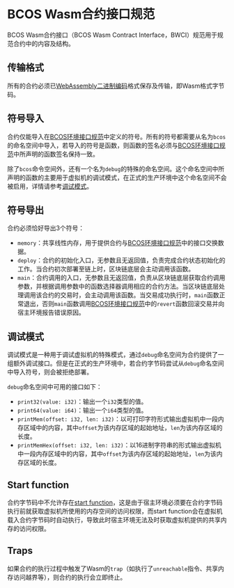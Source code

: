 # BCOS Wasm合约接口规范

BCOS Wasm合约接口（BCOS Wasm Contract Interface，BWCI）规范用于规范合约中的内容及结构。

## 传输格式

所有的合约必须已[WebAssembly二进制编码](https://webassembly.github.io/spec/core/binary/index.html)格式保存及传输，即Wasm格式字节码。

## 符号导入

合约仅能导入在[BCOS环境接口规范](./bei.html)中定义的符号。所有的符号都需要从名为`bcos`的命名空间中导入，若导入的符号是函数，则函数的签名必须与[BCOS环境接口规范](./bei.html)中所声明的函数签名保持一致。

除了`bcos`命令空间外，还有一个名为`debug`的特殊的命名空间。这个命名空间中所声明的函数的主要用于虚拟机的调试模式，在正式的生产环境中这个命名空间不会被启用，详情请参考[调试模式](./bwci.html#id4)。

## 符号导出

合约必须恰好导出3个符号：

- `memory`：共享线性内存，用于提供合约与[BCOS环境接口规范](./bei.html)中的接口交换数据。
- `deploy`：合约的初始化入口，无参数且无返回值，负责完成合约状态初始化的工作。当合约初次部署至链上时，区块链底层会主动调用该函数。
- `main`：合约调用的入口，无参数且无返回值，负责从区块链底层获取合约调用参数，并根据调用参数中的函数选择器调用相应的合约方法。当区块链底层处理调用该合约的交易时，会主动调用该函数。当交易成功执行时，`main`函数正常退出，否则`main`函数调用[BCOS环境接口规范](./bei.html)中的`revert`函数回滚交易并向宿主环境报告错误原因。

## 调试模式

调试模式是一种用于调试虚拟机的特殊模式，通过`debug`命名空间为合约提供了一组额外调试接口。但是在正式的生产环境中，若合约字节码尝试从`debug`命名空间中导入符号，则会被拒绝部署。

`debug`命名空间中可用的接口如下：

- `print32(value: i32)`：输出一个`i32`类型的值。
- `print64(value: i64)`：输出一个`i64`类型的值。
- `printMem(offset: i32, len: i32)`：以可打印字符形式输出虚拟机中一段内存区域中的内容，其中`offset`为该内存区域的起始地址，`len`为该内存区域的长度。
- `printMemHex(offset: i32, len: i32)`：以16进制字符串的形式输出虚拟机中一段内存区域中的内容，其中`offset`为该内存区域的起始地址，`len`为该内存区域的长度。

## Start function

合约字节码中不允许存在[start function](https://webassembly.github.io/spec/core/syntax/modules.html#start-function)，这是由于宿主环境必须要在合约字节码执行前就获取虚拟机所使用的内存空间的访问权限，而start function会在虚拟机载入合约字节码时自动执行，导致此时宿主环境无法及时获取虚拟机提供的共享内存的访问权限。

## Traps

如果合约的执行过程中触发了Wasm的`trap`（如执行了`unreachable`指令、共享内存访问越界等），则合约的执行会立即终止。

